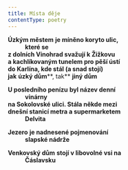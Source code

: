 ```yaml
---
title: Místa děje
contentType: poetry
---
```


<section>

**Úzkým městem** **je míněno koryto ulic,  
            které se  
z dolních Vinohrad svažují k Žižkovu  
a kachlíkovaným tunelem pro pěší ústí  
do Karlína, kde stál (a snad stojí)  
jak** **úzký dům****, tak** **jiný dům**

</section>

<section>

**U posledního penízu** **byl název denní  
            vinárny  
na Sokolovské ulici. Stála někde mezi  
dnešní stanicí metra a supermarketem  
            Delvita**

</section>

<section>

**Jezero** **je nadnesené pojmenování  
            slapské nádrže**

</section>

<section>

**Venkovský dům** **stojí v libovolné vsi na  
            Čáslavsku**

</section>

